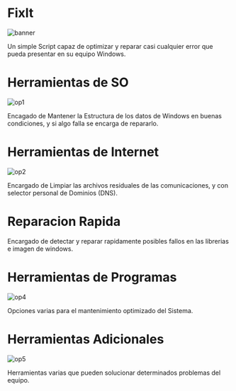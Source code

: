 # FixIt
![banner](https://user-images.githubusercontent.com/57842821/187050387-4a1b6261-db3d-4370-81e0-e1ed42e75bf2.png)

 Un simple Script capaz de optimizar y reparar casi cualquier error que pueda presentar en su equipo Windows.

# Herramientas de SO
![op1](https://user-images.githubusercontent.com/57842821/188337161-16986f6e-7548-4587-a58e-d53fb4493685.png)

 Encagado de Mantener la Estructura de los datos de Windows en buenas condiciones, y si algo falla se encarga de repararlo.

# Herramientas de Internet
![op2](https://user-images.githubusercontent.com/57842821/188337205-4e82dbf5-1077-4165-be5a-7e4671c754f9.png)

 Encargado de Limpiar las archivos residuales de las comunicaciones, y con selector personal de Dominios (DNS).
 
# Reparacion Rapida
 Encargado de detectar y reparar rapidamente posibles fallos en las librerias e imagen de windows.
  
# Herramientas de Programas
![op4](https://user-images.githubusercontent.com/57842821/188337301-4b76f1c4-78ac-4a6d-aee1-27fa1374d9f2.png)

 Opciones varias para el mantenimiento optimizado del Sistema.
 
# Herramientas Adicionales
![op5](https://user-images.githubusercontent.com/57842821/188337386-d4028e5a-2803-44fa-9beb-dc6e6f5b61ea.png)

 Herramientas varias que pueden solucionar determinados problemas del equipo.
